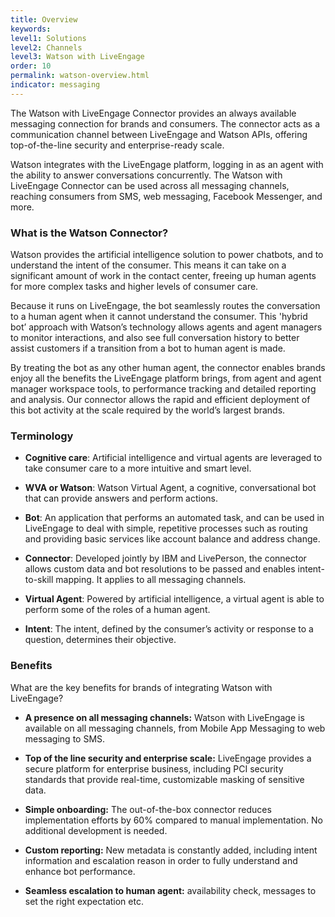 ```yaml
---
title: Overview
keywords:
level1: Solutions
level2: Channels
level3: Watson with LiveEngage
order: 10
permalink: watson-overview.html
indicator: messaging
---
```


The Watson with LiveEngage Connector provides an always available messaging connection for brands and consumers. The connector acts as a communication channel between LiveEngage and Watson APIs, offering top-of-the-line security and enterprise-ready scale.

Watson integrates with the LiveEngage platform, logging in as an agent with the ability to answer conversations concurrently. The Watson with LiveEngage Connector can be used across all messaging channels, reaching consumers from SMS, web messaging, Facebook Messenger, and more.

### What is the Watson Connector?

Watson provides the artificial intelligence solution to power chatbots, and to understand the intent of the consumer. This means it can take on a significant amount of work in the contact center, freeing up human agents for more complex tasks and higher levels of consumer care.  

Because it runs on LiveEngage, the bot seamlessly routes the conversation to a human agent when it cannot understand the consumer. This 'hybrid bot’ approach with Watson’s technology allows agents and agent managers to monitor interactions, and also see full conversation history to better assist customers if a transition from a bot to human agent is made.

By treating the bot as any other human agent, the connector enables brands enjoy all the benefits the LiveEngage platform brings, from agent and agent manager workspace tools, to performance tracking and detailed reporting and analysis.  Our connector allows the rapid and efficient deployment of this bot activity at the scale required by the world’s largest brands.

### Terminology

* **Cognitive care**: Artificial intelligence and virtual agents are leveraged to take consumer care to a more intuitive and smart level.

* **WVA or Watson**: Watson Virtual Agent, a cognitive, conversational bot that can provide answers and perform actions.

* **Bot**: An application that performs an automated task, and can be used in LiveEngage to deal with simple, repetitive processes such as routing and providing basic services like account balance and address change.

* **Connector**: Developed jointly by IBM and LivePerson, the connector allows custom data and bot resolutions to be passed and enables intent-to-skill mapping. It applies to all messaging channels.

* **Virtual Agent**: Powered by artificial intelligence, a virtual agent is able to perform some of the roles of a human agent.

* **Intent**: The intent, defined by the consumer’s activity or response to a question, determines their objective.

### Benefits

What are the key benefits for brands of integrating Watson with LiveEngage?

* **A presence on all messaging channels:** Watson with LiveEngage is available on all messaging channels, from Mobile App Messaging to web messaging to SMS.

* **Top of the line security and enterprise scale:** LiveEngage provides a secure platform for enterprise business, including PCI security standards that provide real-time, customizable masking of sensitive data.

* **Simple onboarding:** The out-of-the-box connector reduces implementation efforts by 60% compared to manual implementation. No additional development is needed.

* **Custom reporting:** New metadata is constantly added, including intent information and escalation reason in order to fully understand and enhance bot performance.

* **Seamless escalation to human agent:** availability check, messages to set the right expectation etc.
